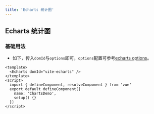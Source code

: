 ```yaml
---
title: 'Echarts 统计图'
---
```


## Echarts 统计图

### 基础用法

- 如下，传入`domId`与`options`即可，`options`配置可参考[echarts options](https://echarts.apache.org/zh/option.html#title)。

```vue demo
<template>
  <Echarts domId="vite-echarts" />
</template>
<script>
  import { defineComponent, resolveComponent } from 'vue'
  export default defineComponent({
    name: 'ChartsDemo',
    setup() {}
  })
</script>
```
